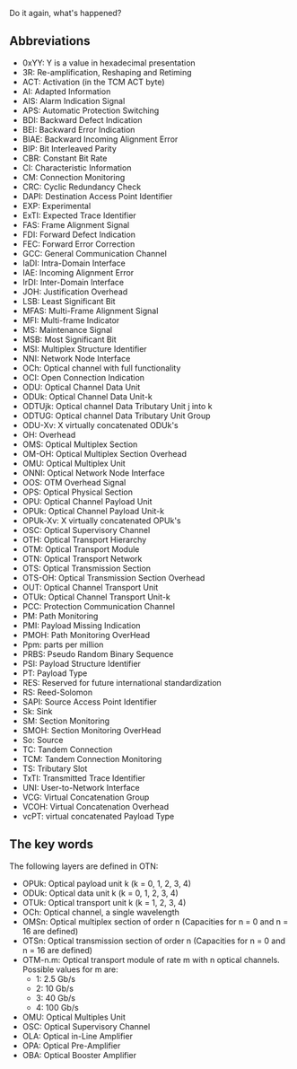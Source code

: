 Do it again, what's happened?

## Abbreviations

* 0xYY: Y is a value in hexadecimal presentation
* 3R: Re-amplification, Reshaping and Retiming
* ACT: Activation (in the TCM ACT byte)
* AI: Adapted Information
* AIS: Alarm Indication Signal
* APS: Automatic Protection Switching
* BDI: Backward Defect Indication
* BEI: Backward Error Indication
* BIAE: Backward Incoming Alignment Error
* BIP: Bit Interleaved Parity
* CBR: Constant Bit Rate
* CI: Characteristic Information
* CM: Connection Monitoring
* CRC: Cyclic Redundancy Check
* DAPI: Destination Access Point Identifier
* EXP: Experimental
* ExTI: Expected Trace Identifier
* FAS: Frame Alignment Signal
* FDI: Forward Defect Indication
* FEC: Forward Error Correction
* GCC: General Communication Channel
* IaDI: Intra-Domain Interface
* IAE: Incoming Alignment Error
* IrDI: Inter-Domain Interface
* JOH: Justification Overhead
* LSB: Least Significant Bit
* MFAS: Multi-Frame Alignment Signal
* MFI: Multi-frame Indicator
* MS: Maintenance Signal
* MSB: Most Significant Bit
* MSI: Multiplex Structure Identifier
* NNI: Network Node Interface
* OCh: Optical channel with full functionality
* OCI: Open Connection Indication
* ODU: Optical Channel Data Unit
* ODUk: Optical Channel Data Unit-k
* ODTUjk: Optical channel Data Tributary Unit j into k
* ODTUG: Optical channel Data Tributary Unit Group
* ODU-Xv: X virtually concatenated ODUk's
* OH: Overhead
* OMS: Optical Multiplex Section
* OM-OH: Optical Multiplex Section Overhead
* OMU: Optical Multiplex Unit
* ONNI: Optical Network Node Interface
* OOS: OTM Overhead Signal
* OPS: Optical Physical Section
* OPU: Optical Channel Payload Unit
* OPUk: Optical Channel Payload Unit-k
* OPUk-Xv: X virtually concatenated OPUk's
* OSC: Optical Supervisory Channel
* OTH: Optical Transport Hierarchy
* OTM: Optical Transport Module
* OTN: Optical Transport Network
* OTS: Optical Transmission Section
* OTS-OH: Optical Transmission Section Overhead
* OUT: Optical Channel Transport Unit
* OTUk: Optical Channel Transport Unit-k
* PCC: Protection Communication Channel
* PM: Path Monitoring
* PMI: Payload Missing Indication
* PMOH: Path Monitoring OverHead
* Ppm: parts per million
* PRBS: Pseudo Random Binary Sequence
* PSI: Payload Structure Identifier
* PT: Payload Type
* RES: Reserved for future international standardization
* RS: Reed-Solomon
* SAPI: Source Access Point Identifier
* Sk: Sink
* SM: Section Monitoring
* SMOH: Section Monitoring OverHead
* So: Source
* TC: Tandem Connection
* TCM: Tandem Connection Monitoring
* TS: Tributary Slot
* TxTI: Transmitted Trace Identifier
* UNI: User-to-Network Interface
* VCG: Virtual Concatenation Group
* VCOH: Virtual Concatenation Overhead
* vcPT: virtual concatenated Payload Type

## The key words

The following layers are defined in OTN:
* OPUk: Optical payload unit k (k = 0, 1, 2, 3, 4)
* ODUk: Optical data unit k (k = 0, 1, 2, 3, 4)
* OTUk: Optical transport unit k (k = 1, 2, 3, 4)
* OCh: Optical channel, a single wavelength
* OMSn: Optical multiplex section of order n (Capacities for n = 0 and n = 16 are defined)
* OTSn: Optical transmission section of order n (Capacities for n = 0 and n = 16 are defined)
* OTM-n.m: Optical transport module of rate m with n optical channels. Possible values for m are:
    * 1: 2.5 Gb/s
    * 2: 10 Gb/s
    * 3: 40 Gb/s
    * 4: 100 Gb/s
* OMU: Optical Multiples Unit
* OSC: Optical Supervisory Channel
* OLA: Optical in-Line Amplifier
* OPA: Optical Pre-Amplifier
* OBA: Optical Booster Amplifier
